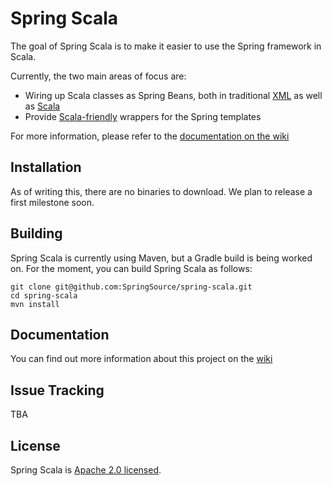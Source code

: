 # Spring Scala

The goal of Spring Scala is to make it easier to use the Spring framework in Scala.

Currently, the two main areas of focus are:

* Wiring up Scala classes as Spring Beans, both in traditional [XML](https://github.com/SpringSource/spring-scala/wiki/Defining-Scala-Beans-in-Spring-XML) as well as [Scala](https://github.com/SpringSource/spring-scala/wiki/Functional-Bean-Configuration)
* Provide [Scala-friendly](https://github.com/SpringSource/spring-scala/wiki/Using-Spring-Templates-in-Scala) wrappers for the Spring templates

For more information, please refer to the [documentation on the wiki](https://github.com/SpringSource/spring-scala/wiki)

## Installation

As of writing this, there are no binaries to download.
We plan to release a first milestone soon.

## Building

Spring Scala is currently using Maven, but a Gradle build is being worked on.
For the moment, you can build Spring Scala as follows:

    git clone git@github.com:SpringSource/spring-scala.git
    cd spring-scala
    mvn install

## Documentation

You can find out more information about this project on the [wiki](https://github.com/SpringSource/spring-scala/wiki)

## Issue Tracking

TBA

## License

Spring Scala is [Apache 2.0 licensed](http://www.apache.org/licenses/LICENSE-2.0.html).
